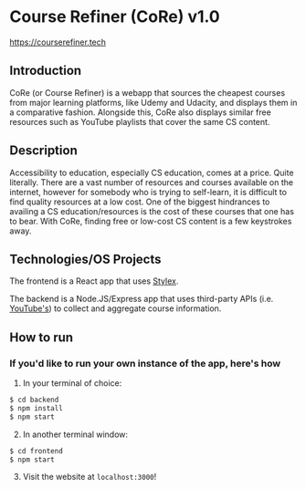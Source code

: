 # Course Refiner (CoRe) v1.0

https://courserefiner.tech

## Introduction

CoRe (or Course Refiner) is a webapp that sources the cheapest 
courses from major learning platforms, like Udemy and Udacity, and 
displays them in a comparative fashion. Alongside this, CoRe also 
displays similar free resources such as YouTube playlists that 
cover the same CS content.

## Description

Accessibility to education, especially CS education, comes 
at a price. Quite literally. There are a vast number of resources 
and courses available on the internet, however for somebody who is 
trying to self-learn, it is difficult to find quality resources at 
a low cost. One of the biggest hindrances to availing a CS 
education/resources is the cost of these courses that one has to 
bear. With CoRe, finding free or low-cost CS content is a few 
keystrokes away. 

## Technologies/OS Projects
The frontend is a React app that uses 
[Stylex](https://github.com/ladifire-opensource/stylex).

The backend is a Node.JS/Express app that uses third-party APIs 
(i.e. [YouTube's](https://developers.google.com/youtube/v3/docs)) to 
collect and aggregate course information.

## How to run
### If you'd like to run your own instance of the app, here's how

1. In your terminal of choice:
```bash
$ cd backend
$ npm install
$ npm start
```

2. In another terminal window:
```bash
$ cd frontend
$ npm start
```

3. Visit the website at `localhost:3000`!
